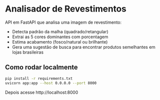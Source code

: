 # Analisador de Revestimentos

API em FastAPI que analisa uma imagem de revestimento:
- Detecta padrão da malha (quadrado/retangular)
- Extrai as 5 cores dominantes com porcentagem
- Estima acabamento (fosco/natural ou brilhante)
- Gera uma sugestão de busca para encontrar produtos semelhantes em lojas brasileiras

## Como rodar localmente

```bash
pip install -r requirements.txt
uvicorn app:app --host 0.0.0.0 --port 8000
```

Depois acesse http://localhost:8000
